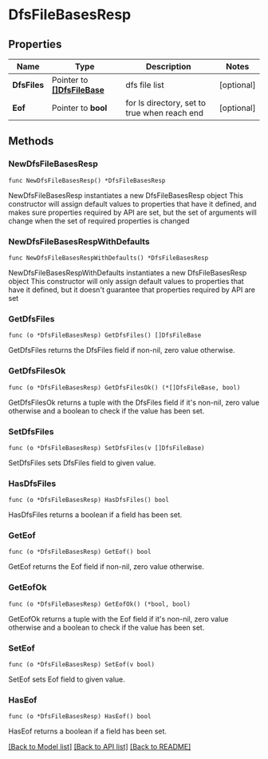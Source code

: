 # DfsFileBasesResp

## Properties

Name | Type | Description | Notes
------------ | ------------- | ------------- | -------------
**DfsFiles** | Pointer to [**[]DfsFileBase**](DfsFileBase.md) | dfs file list | [optional] 
**Eof** | Pointer to **bool** | for ls directory, set to true when reach end | [optional] 

## Methods

### NewDfsFileBasesResp

`func NewDfsFileBasesResp() *DfsFileBasesResp`

NewDfsFileBasesResp instantiates a new DfsFileBasesResp object
This constructor will assign default values to properties that have it defined,
and makes sure properties required by API are set, but the set of arguments
will change when the set of required properties is changed

### NewDfsFileBasesRespWithDefaults

`func NewDfsFileBasesRespWithDefaults() *DfsFileBasesResp`

NewDfsFileBasesRespWithDefaults instantiates a new DfsFileBasesResp object
This constructor will only assign default values to properties that have it defined,
but it doesn't guarantee that properties required by API are set

### GetDfsFiles

`func (o *DfsFileBasesResp) GetDfsFiles() []DfsFileBase`

GetDfsFiles returns the DfsFiles field if non-nil, zero value otherwise.

### GetDfsFilesOk

`func (o *DfsFileBasesResp) GetDfsFilesOk() (*[]DfsFileBase, bool)`

GetDfsFilesOk returns a tuple with the DfsFiles field if it's non-nil, zero value otherwise
and a boolean to check if the value has been set.

### SetDfsFiles

`func (o *DfsFileBasesResp) SetDfsFiles(v []DfsFileBase)`

SetDfsFiles sets DfsFiles field to given value.

### HasDfsFiles

`func (o *DfsFileBasesResp) HasDfsFiles() bool`

HasDfsFiles returns a boolean if a field has been set.

### GetEof

`func (o *DfsFileBasesResp) GetEof() bool`

GetEof returns the Eof field if non-nil, zero value otherwise.

### GetEofOk

`func (o *DfsFileBasesResp) GetEofOk() (*bool, bool)`

GetEofOk returns a tuple with the Eof field if it's non-nil, zero value otherwise
and a boolean to check if the value has been set.

### SetEof

`func (o *DfsFileBasesResp) SetEof(v bool)`

SetEof sets Eof field to given value.

### HasEof

`func (o *DfsFileBasesResp) HasEof() bool`

HasEof returns a boolean if a field has been set.


[[Back to Model list]](../README.md#documentation-for-models) [[Back to API list]](../README.md#documentation-for-api-endpoints) [[Back to README]](../README.md)


